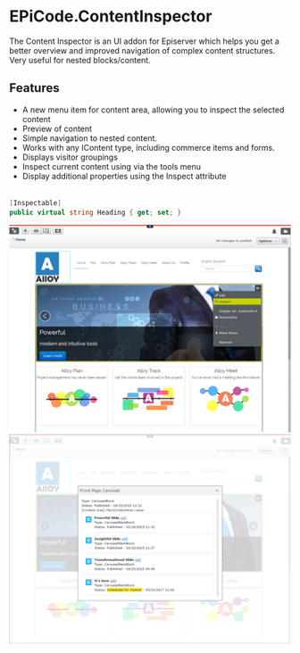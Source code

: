 # EPiCode.ContentInspector

The Content Inspector is an UI addon for Episerver which helps you get a better overview and improved navigation of complex content structures. Very useful for nested blocks/content.

## Features
* A new menu item for content area, allowing you to inspect the selected content
* Preview of content
* Simple navigation to nested content.
* Works with any IContent type, including commerce items and forms.
* Displays visitor groupings
* Inspect current content using via the tools menu
* Display additional properties using the Inspect attribute




```c#

[Inspectable]
public virtual string Heading { get; set; }
```

![](https://raw.githubusercontent.com/BVNetwork/ContentInspector/master/doc/img/menu.png)
![](https://raw.githubusercontent.com/BVNetwork/ContentInspector/master/doc/img/inspect.png)

